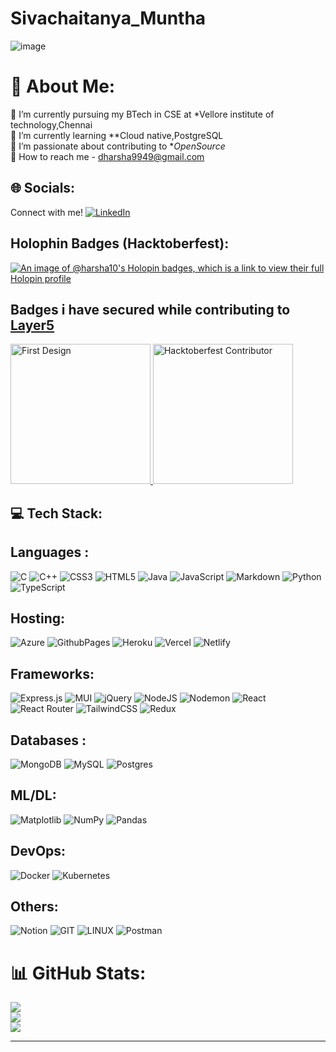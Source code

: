 # Sivachaitanya_Muntha

![image](https://github.com/Harsha-10/Harsha-10/assets/94053954/a05365d7-7b3b-4172-96a9-285db615c71d)
# 💫 About Me:
🔭 I’m currently pursuing my BTech in CSE at *Vellore institute of technology,Chennai<br>👯 I’m currently learning **Cloud native,PostgreSQL<br>🤝 I’m passionate about contributing to **OpenSource*<br>🌱 How to reach me - dharsha9949@gmail.com
## 🌐 Socials:
Connect with me! 
[![LinkedIn](https://img.shields.io/badge/LinkedIn-%230077B5.svg?logo=linkedin&logoColor=white)](https://linkedin.com/in/harshodai-divvela-44043a223) 
## Holophin Badges (Hacktoberfest):
[![An image of @harsha10's Holopin badges, which is a link to view their full Holopin profile](https://holopin.me/harsha10)](https://holopin.io/@harsha10)
## Badges i have secured while contributing to [Layer5](https://github.com/layer5io/layer5)
 <a href= "https://meshery.layer5.io/user/d837c3ca-2a37-4a3a-bd2c-c4dc25ef9e39?tab=badges">
    <img width="224px" height="224px" src = "https://badges.layer5.io/assets/badges/first-design/first-design.png" alt = "First Design" />
  </a >
   <a href= "https://meshery.layer5.io/user/d837c3ca-2a37-4a3a-bd2c-c4dc25ef9e39?tab=badges">
    <img width="224px" height="224px" src = "https://badges.layer5.io/assets/badges/hacktoberfest-contributor/hacktoberfest-contributor.png" alt = "Hacktoberfest Contributor" />
  </a >
  
## 💻 Tech Stack:
## Languages :
![C](https://img.shields.io/badge/c-%2300599C.svg?style=for-the-badge&logo=c&logoColor=white) ![C++](https://img.shields.io/badge/c++-%2300599C.svg?style=for-the-badge&logo=c%2B%2B&logoColor=white) ![CSS3](https://img.shields.io/badge/css3-%231572B6.svg?style=for-the-badge&logo=css3&logoColor=white) ![HTML5](https://img.shields.io/badge/html5-%23E34F26.svg?style=for-the-badge&logo=html5&logoColor=white) ![Java](https://img.shields.io/badge/java-%23ED8B00.svg?style=for-the-badge&logo=openjdk&logoColor=white) ![JavaScript](https://img.shields.io/badge/javascript-%23323330.svg?style=for-the-badge&logo=javascript&logoColor=%23F7DF1E) ![Markdown](https://img.shields.io/badge/markdown-%23000000.svg?style=for-the-badge&logo=markdown&logoColor=white) ![Python](https://img.shields.io/badge/python-3670A0?style=for-the-badge&logo=python&logoColor=ffdd54) ![TypeScript](https://img.shields.io/badge/typescript-%23007ACC.svg?style=for-the-badge&logo=typescript&logoColor=white)
## Hosting:
![Azure](https://img.shields.io/badge/azure-%230072C6.svg?style=for-the-badge&logo=microsoftazure&logoColor=white) ![GithubPages](https://img.shields.io/badge/github%20pages-121013?style=for-the-badge&logo=github&logoColor=white) ![Heroku](https://img.shields.io/badge/heroku-%23430098.svg?style=for-the-badge&logo=heroku&logoColor=white) ![Vercel](https://img.shields.io/badge/vercel-%23000000.svg?style=for-the-badge&logo=vercel&logoColor=white) ![Netlify](https://img.shields.io/badge/netlify-%23000000.svg?style=for-the-badge&logo=netlify&logoColor=#00C7B7) 
## Frameworks:
![Express.js](https://img.shields.io/badge/express.js-%23404d59.svg?style=for-the-badge&logo=express&logoColor=%2361DAFB) ![MUI](https://img.shields.io/badge/MUI-%230081CB.svg?style=for-the-badge&logo=mui&logoColor=white) ![jQuery](https://img.shields.io/badge/jquery-%230769AD.svg?style=for-the-badge&logo=jquery&logoColor=white) ![NodeJS](https://img.shields.io/badge/node.js-6DA55F?style=for-the-badge&logo=node.js&logoColor=white) ![Nodemon](https://img.shields.io/badge/NODEMON-%23323330.svg?style=for-the-badge&logo=nodemon&logoColor=%BBDEAD) ![React](https://img.shields.io/badge/react-%2320232a.svg?style=for-the-badge&logo=react&logoColor=%2361DAFB) ![React Router](https://img.shields.io/badge/React_Router-CA4245?style=for-the-badge&logo=react-router&logoColor=white) ![TailwindCSS](https://img.shields.io/badge/tailwindcss-%2338B2AC.svg?style=for-the-badge&logo=tailwind-css&logoColor=white) ![Redux](https://img.shields.io/badge/redux-%23593d88.svg?style=for-the-badge&logo=redux&logoColor=white)
## Databases :
![MongoDB](https://img.shields.io/badge/MongoDB-%234ea94b.svg?style=for-the-badge&logo=mongodb&logoColor=white) ![MySQL](https://img.shields.io/badge/mysql-%2300000f.svg?style=for-the-badge&logo=mysql&logoColor=white) ![Postgres](https://img.shields.io/badge/postgres-%23316192.svg?style=for-the-badge&logo=postgresql&logoColor=white)
## ML/DL:
![Matplotlib](https://img.shields.io/badge/Matplotlib-%23ffffff.svg?style=for-the-badge&logo=Matplotlib&logoColor=black) ![NumPy](https://img.shields.io/badge/numpy-%23013243.svg?style=for-the-badge&logo=numpy&logoColor=white) ![Pandas](https://img.shields.io/badge/pandas-%23150458.svg?style=for-the-badge&logo=pandas&logoColor=white) 
## DevOps:
![Docker](https://img.shields.io/badge/docker-%230db7ed.svg?style=for-the-badge&logo=docker&logoColor=white) ![Kubernetes](https://img.shields.io/badge/kubernetes-%23326ce5.svg?style=for-the-badge&logo=kubernetes&logoColor=white) 
## Others:
![Notion](https://img.shields.io/badge/Notion-%23000000.svg?style=for-the-badge&logo=notion&logoColor=white) ![GIT](https://img.shields.io/badge/Git-fc6d26?style=for-the-badge&logo=git&logoColor=white) ![LINUX](https://img.shields.io/badge/Linux-FCC624?style=for-the-badge&logo=linux&logoColor=black) ![Postman](https://img.shields.io/badge/Postman-FF6C37?style=for-the-badge&logo=postman&logoColor=white)
# 📊 GitHub Stats:
![](https://github-readme-stats.vercel.app/api?username=Harsha-10&theme=radical&hide_border=false&include_all_commits=false&count_private=false)<br/>
![](https://github-readme-streak-stats.herokuapp.com/?user=Harsha-10&theme=radical&hide_border=false)<br/>
![](https://github-readme-stats.vercel.app/api/top-langs/?username=Harsha-10&theme=radical&hide_border=false&include_all_commits=false&count_private=false&layout=compact)

---
